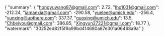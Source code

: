 {
    "summary": {
        "hongyuwang87@gmail.com": 2.72, 
        "lhx1031@gmail.com": -212.24, 
        "iamanxia@gmail.com": -290.58, 
        "yuelee@umich.edu": -256.4, 
        "yunxing@upthere.com": 337.37, 
        "guoxing@umich.edu": 13.5, 
        "Chbeiyou@gmail.com": 386.85, 
        "Xingyun27221@gmail.com": 18.77
    }, 
    "watermark": "30252ed82f5f9a99bd414680a87e301a06468a9a"
}